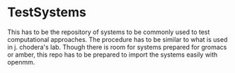 # TestSystems

This has to be the repository of systems to be commonly used to test computational approaches.
The procedure has to be similar to what is used in j. chodera's lab. 
Though there is room for systems prepared for gromacs or amber, this repo has to be prepared to import the systems easily with openmm.
